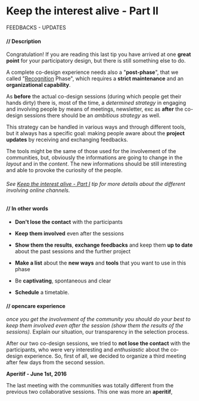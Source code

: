# Keep the interest alive - Part II

FEEDBACKS - UPDATES

#### **// Description**

Congratulation! If you are reading this last tip you have arrived at one **great point** for your participatory design, but there is still something else to do. 

A complete co-design experience needs also a "**post-phase**", that we called "[Recognition](Our_experience_in_co-design_filed.md#recognition-phase) Phase", which requires a **strict maintenance** and an **organizational capability**.  

As **before** the actual co-design sessions (during which people get their hands dirty) there is, most of the time, a *determined strategy* in engaging and involving people by means of meetings, newsletter, exc as **after** the co-design sessions there should be an *ambitious strategy* as well. 

This strategy can be handled in various ways and through different tools, but it always has a specific goal: making people aware about the **project updates** by receiving and exchanging feedbacks. 

The tools might be the same of those used for the involvement of the communities, but, obviously the informations are going to change in the *layout* and in the *content*. The new informations should be still interesting and able to provoke the curiosity of the people. 

###### See [Keep the interest alive - Part I](keep_the_interest_alive.md) tip for more details about the different involving online channels.

#### **// In other words**

* **Don't lose the contact** with the participants

* **Keep them involved** even after the sessions

* **Show them the results**, **exchange feedbacks** and keep them **up to date** about the past sessions and the further project

* **Make a list** about the **new ways** and **tools** that you want to use in this phase

* Be **captivating**, spontaneous and clear

* **Schedule** a timetable.

#### **// opencare experience**

*once you get the involvement of the community you should do your best to keep them involved even after the session (show them the results of the sessions).* Explain our situation, our transparency in the selection process.

After our two co-design sessions, we tried to **not lose the contact** with the participants, who were very interesting and *enthusiastic* about the co-design experience. So, first of all, we decided to organize a third meeting after few days from the second session. 

**Aperitif - June 1st, 2016**

The last meeting with the communities was totally different from the previous two collaborative sessions. This one was more an **aperitif**, 
